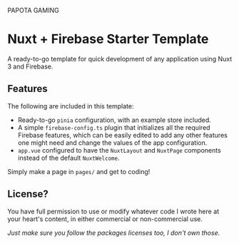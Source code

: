 PAPOTA GAMING

# Nuxt + Firebase Starter Template

A ready-to-go template for quick development of any application using Nuxt 3 and Firebase.

## Features

The following are included in this template:

- Ready-to-go `pinia` configuration, with an example store included.
- A simple `firebase-config.ts` plugin that initializes all the required Firebase features, which can be easily edited to add any other features one might need and change the values of the app configuration.
- `app.vue` configured to have the `NuxtLayout` and `NuxtPage` components instead of the default `NuxtWelcome`.

Simply make a page in `pages/` and get to coding!

## License?

You have full permission to use or modify whatever code I wrote here at your heart's content, in either commercial or non-commercial use.

_Just make sure you follow the packages licenses too, I don't own those._

